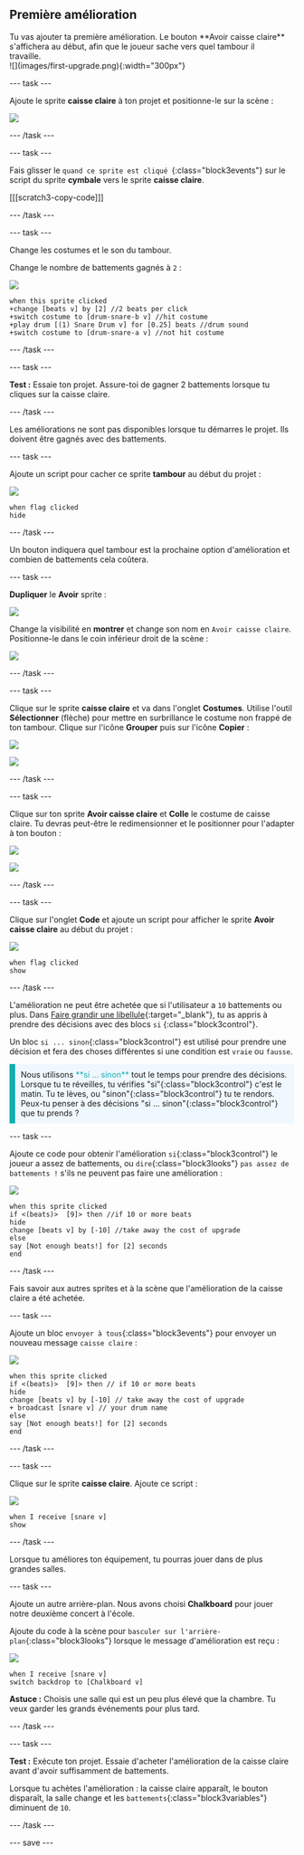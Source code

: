 ## Première amélioration

<div style="display: flex; flex-wrap: wrap">
<div style="flex-basis: 200px; flex-grow: 1; margin-right: 15px;">
Tu vas ajouter ta première amélioration. Le bouton **Avoir caisse claire** s'affichera au début, afin que le joueur sache vers quel tambour il travaille.
</div>
<div>
![](images/first-upgrade.png){:width="300px"}
</div>
</div>

--- task ---

Ajoute le sprite **caisse claire** à ton projet et positionne-le sur la scène :

![](images/snare-stage.png)

--- /task ---

--- task ---

Fais glisser le `quand ce sprite est cliqué `{:class="block3events"} sur le script du sprite **cymbale** vers le sprite **caisse claire**.

[[[scratch3-copy-code]]]

--- /task ---

--- task ---

Change les costumes et le son du tambour.

Change le nombre de battements gagnés à `2` :

![](images/snare-icon.png)

```blocks3
when this sprite clicked
+change [beats v] by [2] //2 beats per click
+switch costume to [drum-snare-b v] //hit costume
+play drum [(1) Snare Drum v] for [0.25] beats //drum sound
+switch costume to [drum-snare-a v] //not hit costume
```

--- /task ---

--- task ---

**Test :** Essaie ton projet. Assure-toi de gagner 2 battements lorsque tu cliques sur la caisse claire.

--- /task ---

Les améliorations ne sont pas disponibles lorsque tu démarres le projet. Ils doivent être gagnés avec des battements.

--- task ---

Ajoute un script pour cacher ce sprite **tambour** au début du projet :

![](images/snare-icon.png)

```blocks3
when flag clicked
hide
```

--- /task ---

Un bouton indiquera quel tambour est la prochaine option d'amélioration et combien de battements cela coûtera.

--- task ---

**Dupliquer** le **Avoir** sprite :

![](images/duplicate-get.png)

Change la visibilité en **montrer** et change son nom en `Avoir caisse claire`. Positionne-le dans le coin inférieur droit de la scène :

![](images/get-snare.png)

--- /task ---

--- task ---

Clique sur le sprite **caisse claire** et va dans l'onglet **Costumes**. Utilise l'outil **Sélectionner** (flèche) pour mettre en surbrillance le costume non frappé de ton tambour. Clique sur l'icône **Grouper** puis sur l'icône **Copier** :

![](images/snare-icon.png)

![](images/copy-costume.png)

--- /task ---

--- task ---

Clique sur ton sprite **Avoir caisse claire** et **Colle** le costume de caisse claire. Tu devras peut-être le redimensionner et le positionner pour l'adapter à ton bouton :

![](images/get-snare-icon.png)

![](images/paste-costume.png)

--- /task ---

--- task ---

Clique sur l'onglet **Code** et ajoute un script pour afficher le sprite **Avoir caisse claire** au début du projet :

![](images/get-snare-icon.png)

```blocks3
when flag clicked
show
```

--- /task ---

L'amélioration ne peut être achetée que si l'utilisateur a `10` battements ou plus. Dans [Faire grandir une libellule](https://projects.raspberrypi.org/en/projects/grow-a-dragonfly){:target="_blank"}, tu as appris à prendre des décisions avec des blocs `si` {:class="block3control"}.

Un bloc `si ... sinon`{:class="block3control"} est utilisé pour prendre une décision et fera des choses différentes si une condition est `vraie` ou `fausse`.

<p style="border-left: solid; border-width:10px; border-color: #0faeb0; background-color: aliceblue; padding: 10px;">
Nous utilisons <span style="color: #0faeb0">**si ... sinon**</span> tout le temps pour prendre des décisions. Lorsque tu te réveilles, tu vérifies "si"{:class="block3control"} c'est le matin. Tu te lèves, ou "sinon"{:class="block3control"} tu te rendors. Peux-tu penser à des décisions "si ... sinon"{:class="block3control"} que tu prends ? 
</p>

--- task ---

Ajoute ce code pour obtenir l'amélioration `si`{:class="block3control"} le joueur a assez de battements, ou `dire`{:class="block3looks"} `pas assez de battements !` s'ils ne peuvent pas faire une amélioration :

![](images/get-snare-icon.png)

```blocks3
when this sprite clicked
if <(beats)>  [9]> then //if 10 or more beats
hide
change [beats v] by [-10] //take away the cost of upgrade
else
say [Not enough beats!] for [2] seconds 
end
```

--- /task ---

Fais savoir aux autres sprites et à la scène que l'amélioration de la caisse claire a été achetée.

--- task ---

Ajoute un bloc `envoyer à tous`{:class="block3events"} pour envoyer un nouveau message `caisse claire` :

![](images/get-snare-icon.png)

```blocks3
when this sprite clicked
if <(beats)>  [9]> then // if 10 or more beats
hide
change [beats v] by [-10] // take away the cost of upgrade
+ broadcast [snare v] // your drum name
else
say [Not enough beats!] for [2] seconds 
end
```

--- /task ---

--- task ---

Clique sur le sprite **caisse claire**. Ajoute ce script :

![](images/snare-icon.png)

```blocks3
when I receive [snare v]
show
```

--- /task ---

Lorsque tu améliores ton équipement, tu pourras jouer dans de plus grandes salles.

--- task ---

Ajoute un autre arrière-plan. Nous avons choisi **Chalkboard** pour jouer notre deuxième concert à l'école.

Ajoute du code à la scène pour `basculer sur l'arrière-plan`{:class="block3looks"} lorsque le message d'amélioration est reçu :

![](images/stage-icon.png)

```blocks3
when I receive [snare v]
switch backdrop to [Chalkboard v]
```

**Astuce :** Choisis une salle qui est un peu plus élevé que la chambre. Tu veux garder les grands événements pour plus tard.

--- /task ---

--- task ---

**Test :** Exécute ton projet. Essaie d'acheter l'amélioration de la caisse claire avant d'avoir suffisamment de battements.

Lorsque tu achètes l'amélioration : la caisse claire apparaît, le bouton disparaît, la salle change et les `battements`{:class="block3variables"} diminuent de `10`.

--- /task ---

--- save ---
